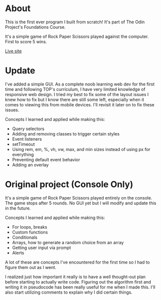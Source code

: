 # About
<p> This is the first ever program I built from scratch! It's part of The Odin Project's Foundations Course.<p>
<p> It's a simple game of Rock Paper Scissors played against the computer. First to score 5 wins.
<p> <a href="https://daniraymundo.github.io/rock-paper-scissors/">Live site</a></p>
    
# Update
<p> I've added a simple GUI. As a complete noob learning web dev for the first time and following TOP's curriculum, I have very limited knowledge of responsive web design. I tried my best to fix some of the layout issues I knew how to fix but I know there are still some left, especially when it comes to viewing this from mobile devices. I'll revisit it later on to fix these issues. </p>

<p> Concepts I learned and applied while making this:<p>
    <ul>
        <li> Query selectors </li>
        <li> Adding and removing classes to trigger certain styles </li>
        <li> Event listeners </li>
        <li> setTimeout </li>
        <li> Using rem, em, %, vh, vw, max, and min sizes instead of using px for everything </li>
        <li> Preventing default event behavior </li>
        <li> Adding an overlay </li>
    </ul>
        
# Original project (Console Only)
<p> It's a simple game of Rock Paper Scissors played entirely on the console. The game stops after 5 rounds. No GUI yet but I will modify and update this in the future.
<p> Concepts I learned and applied while making this:
<ul>
    <li> For loops, breaks </li>
    <li> Custom functions </li>
    <li> Conditionals </li>
    <li> Arrays, how to generate a random choice from an array </li>
    <li> Getting user input via prompt </li>
    <li> Alerts </li>
</ul>
<p> A lot of these are concepts I've encountered for the first time so I had to figure them out as I went.
<p> I realized just how important it really is to have a well thought-out plan before starting to actually write code. Figuring out the algorithm first and writing it in pseudocode has been really useful for me when I made this. I'll also start utilizing comments to explain why I did certain things.
